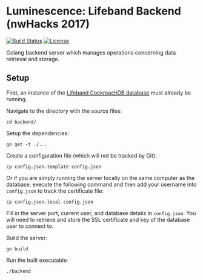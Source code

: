 # Luminescence: Lifeband Backend (nwHacks 2017)

[![Build Status](https://travis-ci.org/nwHacks2017/backend.svg?branch=master)](https://travis-ci.org/nwHacks2017/backend)
[![License](https://img.shields.io/github/license/mashape/apistatus.svg)](https://github.com/nwHacks2017/backend/blob/master/LICENSE)

Golang backend server which manages operations concerning data retrieval and storage.

## Setup

First, an instance of the [Lifeband CockroachDB database](https://github.com/nwHacks2017/database) must already be running.

Navigate to the directory with the source files:
```
cd backend/
```

Setup the dependencies:
```
go get -t ./...
```

Create a configuration file (which will not be tracked by Git):
```
cp config.json.template config.json
```

Or if you are simply running the server locally on the same computer as the database, execute the following command and then add your username into `config.json` to track the certificate file:
```
cp config.json.local config.json
```

Fill in the server port, current user, and database details in `config.json`. You will need to retrieve and store the SSL certificate and key of the database user to connect to.

Build the server:
```
go build
```

Run the built executable:
```
./backend
```
